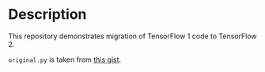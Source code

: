 # Description

This repository demonstrates migration of TensorFlow 1 code to TensorFlow 2.

`original.py` is taken from [this gist](https://gist.githubusercontent.com/jisungk/6e3a111aff72f8e00ec0bb987bf258a4/raw/0d0996c9de43398d9710ad52479e6f951e3afbdf/tf_tutorial.py).